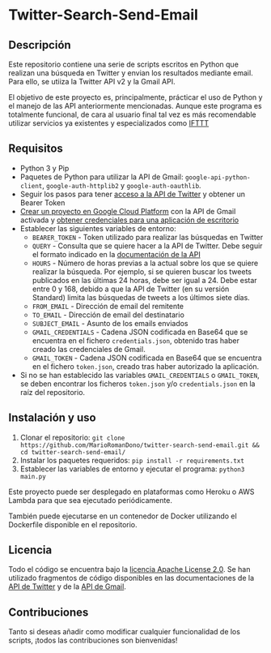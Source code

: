# Twitter-Search-Send-Email

## Descripción

Este repositorio contiene una serie de scripts escritos en Python que realizan una búsqueda en Twitter y envian los resultados mediante email. Para ello, se utiiza la Twitter API v2 y la Gmail API.

El objetivo de este proyecto es, principalmente, prácticar el uso de Python y el manejo de las API anteriormente mencionadas. Aunque este programa es totalmente funcional, de cara al usuario final tal vez es más recomendable utilizar servicios ya existentes y especializados como [IFTTT](https://ifttt.com/)

## Requisitos
- Python 3 y Pip
- Paquetes de Python para utilizar la API de Gmail: `google-api-python-client`, `google-auth-httplib2` y `google-auth-oauthlib`.
- Seguir los pasos para tener [acceso a la API de Twitter](https://developer.twitter.com/en/docs/twitter-api/getting-started/getting-access-to-the-twitter-api) y obtener un Bearer Token
- [Crear un proyecto en Google Cloud Platform](https://developers.google.com/workspace/guides/create-project) con la API de Gmail activada y [obtener credenciales para una aplicación de escritorio](https://developers.google.com/workspace/guides/create-credentials)
- Establecer las siguientes variables de entorno:
    - `BEARER_TOKEN` - Token utilizado para realizar las búsquedas en Twitter
    - `QUERY` -  Consulta que se quiere hacer a la API de Twitter. Debe seguir el formato indicado en la [documentación de la API](https://developer.twitter.com/en/docs/twitter-api/tweets/search/integrate/build-a-query)
    - `HOURS` - Número de horas previas a la actual sobre los que se quiere realizar la búsqueda. Por ejemplo, si se quieren buscar los tweets publicados en las últimas 24 horas, debe ser igual a 24. Debe estar entre 0 y 168, debido a que la API de Twitter (en su versión Standard) limita las búsquedas de tweets a los últimos siete días.
    - `FROM_EMAIL` - Dirección de email del remitente
    - `TO_EMAIL` - Dirección de email del destinatario
    - `SUBJECT_EMAIL` - Asunto de los emails enviados
    - `GMAIL_CREDENTIALS` - Cadena JSON codificada en Base64 que se encuentra en el fichero `credentials.json`, obtenido tras haber creado las credenciales de Gmail.
    - `GMAIL_TOKEN` - Cadena JSON codificada en Base64 que se encuentra en el fichero `token.json`, creado tras haber autorizado la aplicación.
- Si no se han establecido las variables `GMAIL_CREDENTIALS` o `GMAIL_TOKEN`, se deben encontrar los ficheros `token.json` y/o `credentials.json` en la raíz del repositorio.

## Instalación y uso
1. Clonar el repositorio: `git clone https://github.com/MarioRomanDono/twitter-search-send-email.git && cd twitter-search-send-email/`
2. Instalar los paquetes requeridos: `pip install -r requirements.txt`
3. Establecer las variables de entorno y ejecutar el programa: `python3 main.py`

Este proyecto puede ser desplegado en plataformas como Heroku o AWS Lambda para que sea ejecutado periódicamente.

También puede ejecutarse en un contenedor de Docker utilizando el Dockerfile disponible en el repositorio.

## Licencia
Todo el código se encuentra bajo la [licencia Apache License 2.0](LICENSE). Se han utilizado fragmentos de código disponibles en las documentaciones de la [API de Twitter](https://github.com/twitterdev/Twitter-API-v2-sample-code/blob/main/Recent-Search/recent_search.py) y de la [API de Gmail](https://github.com/googleworkspace/python-samples/blob/master/gmail/quickstart/quickstart.py).

## Contribuciones
Tanto si deseas añadir como modificar cualquier funcionalidad de los scripts, ¡todos las contribuciones son bienvenidas!
